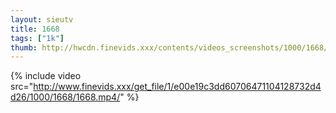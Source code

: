 ```yaml
--- 
layout: sieutv
title: 1668
tags: ["1k"]
thumb: http://hwcdn.finevids.xxx/contents/videos_screenshots/1000/1668/preview.mp4.jpg
---
```

{% include video src="http://www.finevids.xxx/get_file/1/e00e19c3dd60706471104128732d4d26/1000/1668/1668.mp4/" %} 
